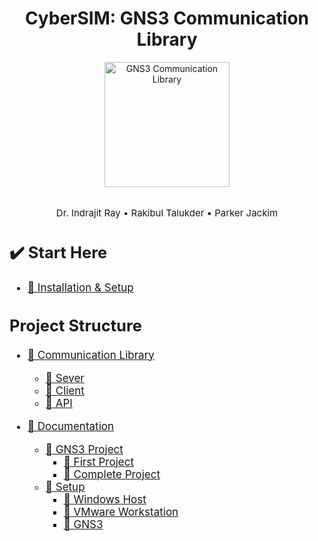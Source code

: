 <div align="center">
<h1 align="center"> CyberSIM: GNS3 Communication Library </h1>
<a href="http://www.amitmerchant.com/electron-markdownify"><img src="https://brand.colostate.edu/wp-content/uploads/sites/47/2019/01/CSU-Ram-357-617.png" alt="GNS3 Communication Library" width="200"></a>
<br>
<br>
<p style="font-size:15px;">Dr. Indrajit Ray • Rakibul Talukder • Parker Jackim</p>
</div>

<div align="left" style="font-size:17px;">

## :heavy_check_mark: Start Here

- [:file_folder: Installation & Setup](./documentation/README.md)

## Project Structure

- [:file_folder: Communication Library](./communication/) 
  - [:page_facing_up: Sever](./communication/server.py)
  - [:page_facing_up: Client](./communication/client.py)
  - [:page_facing_up: API](./communication/api.py)

- [:file_folder: Documentation](./documentation/) 
  - [:file_folder: GNS3 Project](./documentation/demo/) 
    - [:page_facing_up: First Project](./documentation/demo/firstproject.md)
    - [:page_facing_up: Complete Project](./documentation/demo/completeproject.md)
  - [:file_folder: Setup](./documentation/setup/) 
    - [:page_facing_up: Windows Host](./documentation/setup/windows.md)
    - [:page_facing_up: VMware Workstation](./documentation/setup/vmplayer.md)
    - [:page_facing_up: GNS3](./documentation/setup/gns3.md)
  
</div>
